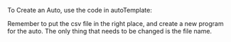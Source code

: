To Create an Auto, use the code in autoTemplate:

Remember to put the csv file in the right place, and create a new program for the auto. The only thing
that needs to be changed is the file name.
